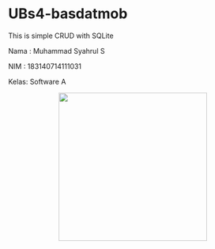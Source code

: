 # UBs4-basdatmob
 This is simple CRUD with SQLite
 
 Nama : Muhammad Syahrul S
 
 NIM  : 183140714111031
 
 Kelas: Software A
 
<p align="center"><img src="https://avatars2.githubusercontent.com/u/25219130?s=400&u=89c4741a97ea7b62ced493eea6fdb7cc88f93ad9&v=4" width="300"></p>
